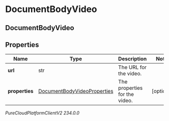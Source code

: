 # DocumentBodyVideo

## DocumentBodyVideo

## Properties

|Name | Type | Description | Notes|
|------------ | ------------- | ------------- | -------------|
| **url** | str | The URL for the video. | |
| **properties** | [DocumentBodyVideoProperties](DocumentBodyVideoProperties) | The properties for the video. | [optional] |



_PureCloudPlatformClientV2 234.0.0_
